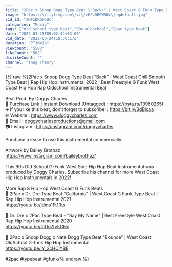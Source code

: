 ```yaml
---
title: "2Pac x Snoop Dogg Type Beat \"Back\" | West Coast G Funk Type Beat | Rap Hip Hop Instrumental 2022"
image: "https:\/\/i.ytimg.com\/vi\/zHFzDROW5Uc\/hqdefault.jpg"
vid_id: "zHFzDROW5Uc"
categories: "Music"
tags: ["old school type beat","90s oldschool","2pac type beat"]
date: "2022-03-25T09:02:44+03:00"
vid_date: "2022-03-24T18:30:17Z"
duration: "PT3M41S"
viewcount: "5583"
likeCount: "502"
dislikeCount: ""
channel: "Thug Theory"
---
```

{% raw %}2Pac x Snoop Dogg Type Beat &quot;Back&quot; | West Coast Chill Smooth Type Beat | Rap Hip Hop Instrumental 2022 | Best Freestyle G Funk West Coast Hip Hop Rap Oldschool Instrumental Beat<br /><br />Beat Prod. By Doggy Charles<br />🛒 Purchase Link | Instant Download (Untagged) : <a rel="nofollow" target="blank" href="https://bsta.rs/13960265f">https://bsta.rs/13960265f</a><br />➕ If you like this beat, don't forget to subscribe! : <a rel="nofollow" target="blank" href="https://bit.ly/3dBlcaa">https://bit.ly/3dBlcaa</a><br />🌐 Website : <a rel="nofollow" target="blank" href="https://www.doggycharles.com">https://www.doggycharles.com</a><br />📩 Email : doggycharlesproductions@gmail.com<br />📷 Instagram : <a rel="nofollow" target="blank" href="https://instagram.com/doggycharles">https://instagram.com/doggycharles</a><br /><br />Purchase a lease to use this instrumental commercially.<br /><br />Artwork by Bailey Brothaz<br /><a rel="nofollow" target="blank" href="https://www.instagram.com/baileybrothaz/">https://www.instagram.com/baileybrothaz/</a><br /><br />This 90s Old School G-Funk West Side Hip Hop Beat Instrumental was produced by Doggy Charles. Subscribe his channel for more West Coast Hip Hop Instrumentals in 2022!<br /><br />More Rap &amp; Hip Hop West Coast G Funk Beats <br />🎵 2Pac x Dr. Dre Type Beat &quot;California&quot; | West Coast G Funk Type Beat | Rap Hip Hop Instrumental 2021<br /><a rel="nofollow" target="blank" href="https://youtu.be/jdms1Ft1Rts">https://youtu.be/jdms1Ft1Rts</a><br /><br />🎵 Dr. Dre x 2Pac Type Beat - &quot;Say My Name&quot; | Best Freestyle West Coast Rap Hip Hop Instrumental 2020<br /><a rel="nofollow" target="blank" href="https://youtu.be/lqOe7ty5GNc">https://youtu.be/lqOe7ty5GNc</a><br /><br />🎵 2Pac x Snoop Dogg x Nate Dogg Type Beat &quot;Bounce&quot; | West Coast OldSchool G-funk Hip Hop Instrumental<br /><a rel="nofollow" target="blank" href="https://youtu.be/lY_3cHClYBE">https://youtu.be/lY_3cHClYBE</a><br /><br />#2pac #typebeat #gfunk{% endraw %}
